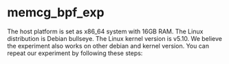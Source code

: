 # memcg_bpf_exp
The host platform is set as x86_64 system with 16GB RAM. The Linux distribution is Debian bullseye. The Linux kernel version is v5.10. We believe the experiment also works on other debian and kernel version. You can repeat our experiment by following these steps:
